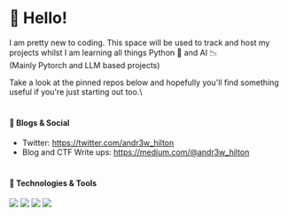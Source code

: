 # 👋 Hello! 

I am pretty new to coding. This space will be used to track and host my projects whilst I am learning all things Python 🐍 and AI 📉\
(Mainly Pytorch and LLM based projects) 

Take a look at the pinned repos below and hopefully you'll find something useful if you're just starting out too.\ 

#

#### 📝 Blogs & Social

- Twitter: https://twitter.com/andr3w_hilton
- Blog and CTF Write ups: https://medium.com/@andr3w_hilton

#

#### 🔧 Technologies & Tools

![](https://img.shields.io/badge/OS-Linux-informational?style=flat&logo=linux&logoColor=white&color=6aa6f8)
![](https://img.shields.io/badge/Editor-Pycharm-informational?style=flat&logo=visual-studio-code&logoColor=white&color=6aa6f8)
![](https://img.shields.io/badge/Code-Python-informational?style=flat&logo=python&logoColor=white&color=6aa6f8)
![](https://img.shields.io/badge/Shell-Bash-informational?style=flat&logo=gnu-bash&logoColor=white&color=6aa6f8)

#

<!-- #### &#x1f4c8; GitHub Stats -->

<!-- <a href="https://github.com/andr3w-hilton/andr3w-hilton">
  <img align="center" src="https://github-readme-stats.vercel.app/api/top-langs/?username=andr3w-hilton&hide=c%2B%2B,c,matlab,assembly&title_color=6aa6f8&text_color=8a919a&icon_color=6aa6f8&bg_color=22272e" alt="Andrew's GitHub Stats" />
</a> -->

<!-- <a href="https://github.com/andr3w-hilton/andr3w-hilton">
  <img align="center" src="https://github-readme-stats.vercel.app/api?username=andr3w-hilton&show_icons=true&line_height=30&count_private=true&title_color=6aa6f8&text_color=8a919a&icon_color=6aa6f8&bg_color=22272e" alt="Andrew's GitHub Stats" />
</a> -->
